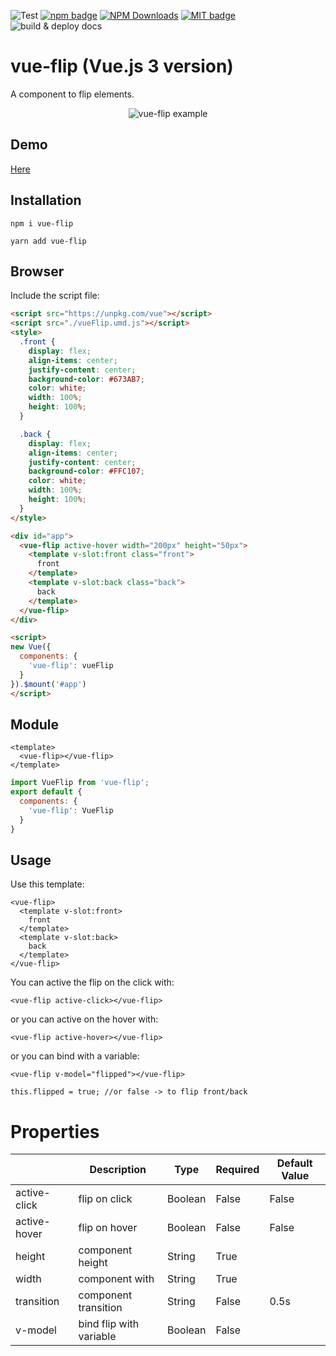 <p>
  <img alt="Test" src="https://github.com/kgrandemange/vue-flip/workflows/Test/badge.svg" />
  <a href="https://www.npmjs.com/package/vue-flip"><img src="https://badge.fury.io/js/vue-flip.svg" alt="npm badge"/></a>
  <a href="https://npmcharts.com/compare/vue-flip?minimal=true"><img src="https://img.shields.io/npm/dm/vue-flip.svg?style=flat" alt="NPM Downloads"/></a>
  <a href="https://opensource.org/licenses/MIT"><img src="http://img.shields.io/badge/license-MIT-brightgreen.svg" alt="MIT badge"/></a>
  <img alt="build & deploy docs" src="https://github.com/kgrandemange/vue-flip/workflows/build%20&%20deploy%20docs/badge.svg" />
</p>

# vue-flip (Vue.js 3 version)

A component to flip elements.

<p align="center">
  <img src="https://raw.githubusercontent.com/kgrandemange/vue-flip/master/.github/screenshots/screen.gif" alt="vue-flip example"/>
</p>

## Demo

[Here](https://kgrandemange.github.io/vue-flip/)

## Installation

`npm i vue-flip`

`yarn add vue-flip`

## Browser

Include the script file:

```html
<script src="https://unpkg.com/vue"></script>
<script src="./vueFlip.umd.js"></script>
<style>
  .front {
    display: flex;
    align-items: center;
    justify-content: center;
    background-color: #673AB7;
    color: white;
    width: 100%;
    height: 100%;
  }

  .back {
    display: flex;
    align-items: center;
    justify-content: center;
    background-color: #FFC107;
    color: white;
    width: 100%;
    height: 100%;
  }
</style>

<div id="app">
  <vue-flip active-hover width="200px" height="50px">
    <template v-slot:front class="front">
      front
    </template>
    <template v-slot:back class="back">
      back
    </template>
  </vue-flip>
</div>

<script>
new Vue({
  components: {
    'vue-flip': vueFlip
  }
}).$mount('#app')
</script>
```
## Module

```vue
<template>
  <vue-flip></vue-flip>
</template>
```

```javascript
import VueFlip from 'vue-flip';
export default {
  components: {
    'vue-flip': VueFlip
  }
}
```

## Usage

Use this template:

```vue
<vue-flip>
  <template v-slot:front>
    front
  </template>
  <template v-slot:back>
    back
  </template>
</vue-flip>
```

You can active the flip on the click with:

```vue
<vue-flip active-click></vue-flip>
```

or you can active on the hover with:

```vue
<vue-flip active-hover></vue-flip>
```

or you can bind with a variable:

```vue
<vue-flip v-model="flipped"></vue-flip>
```

```vue
this.flipped = true; //or false -> to flip front/back
```

# Properties

|               | Description             | Type    | Required | Default Value |
| ------------- | ----------------------- | ------- | -------- | ------------- |
| active-click  | flip on click           | Boolean | False    | False         |
| active-hover  | flip on hover           | Boolean | False    | False         |
| height        | component height        | String  | True     |               |
| width         | component with          | String  | True     |               |
| transition    | component transition    | String  | False    | 0.5s          |
| v-model       | bind flip with variable | Boolean | False    |               |
